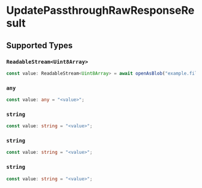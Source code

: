 # UpdatePassthroughRawResponseResult


## Supported Types

### `ReadableStream<Uint8Array>`

```typescript
const value: ReadableStream<Uint8Array> = await openAsBlob("example.file");
```

### `any`

```typescript
const value: any = "<value>";
```

### `string`

```typescript
const value: string = "<value>";
```

### `string`

```typescript
const value: string = "<value>";
```

### `string`

```typescript
const value: string = "<value>";
```

